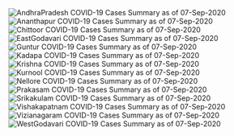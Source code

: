 
<img src="https://deepuhub.github.io/COVID-19/GraphsGenerated/07-Sep-2020/Last24Hrs_AndhraPradesh_07-Sep-2020.jpg" alt="AndhraPradesh COVID-19 Cases Summary as of 07-Sep-2020">
 <br>
<img src="https://deepuhub.github.io/COVID-19/GraphsGenerated/07-Sep-2020/Last24Hrs_Ananthapur_07-Sep-2020.jpg" alt="Ananthapur COVID-19 Cases Summary as of 07-Sep-2020">
 <br>
<img src="https://deepuhub.github.io/COVID-19/GraphsGenerated/07-Sep-2020/Last24Hrs_Chittoor_07-Sep-2020.jpg" alt="Chittoor COVID-19 Cases Summary as of 07-Sep-2020">
 <br>
<img src="https://deepuhub.github.io/COVID-19/GraphsGenerated/07-Sep-2020/Last24Hrs_EastGodavari_07-Sep-2020.jpg" alt="EastGodavari COVID-19 Cases Summary as of 07-Sep-2020">
 <br>
<img src="https://deepuhub.github.io/COVID-19/GraphsGenerated/07-Sep-2020/Last24Hrs_Guntur_07-Sep-2020.jpg" alt="Guntur COVID-19 Cases Summary as of 07-Sep-2020">
 <br>
<img src="https://deepuhub.github.io/COVID-19/GraphsGenerated/07-Sep-2020/Last24Hrs_Kadapa_07-Sep-2020.jpg" alt="Kadapa COVID-19 Cases Summary as of 07-Sep-2020">
 <br>
<img src="https://deepuhub.github.io/COVID-19/GraphsGenerated/07-Sep-2020/Last24Hrs_Krishna_07-Sep-2020.jpg" alt="Krishna COVID-19 Cases Summary as of 07-Sep-2020">
 <br>
<img src="https://deepuhub.github.io/COVID-19/GraphsGenerated/07-Sep-2020/Last24Hrs_Kurnool_07-Sep-2020.jpg" alt="Kurnool COVID-19 Cases Summary as of 07-Sep-2020">
 <br>
<img src="https://deepuhub.github.io/COVID-19/GraphsGenerated/07-Sep-2020/Last24Hrs_Nellore_07-Sep-2020.jpg" alt="Nellore COVID-19 Cases Summary as of 07-Sep-2020">
 <br>
<img src="https://deepuhub.github.io/COVID-19/GraphsGenerated/07-Sep-2020/Last24Hrs_Prakasam_07-Sep-2020.jpg" alt="Prakasam COVID-19 Cases Summary as of 07-Sep-2020">
 <br>
<img src="https://deepuhub.github.io/COVID-19/GraphsGenerated/07-Sep-2020/Last24Hrs_Srikakulam_07-Sep-2020.jpg" alt="Srikakulam COVID-19 Cases Summary as of 07-Sep-2020">
 <br>
<img src="https://deepuhub.github.io/COVID-19/GraphsGenerated/07-Sep-2020/Last24Hrs_Vishakapatnam_07-Sep-2020.jpg" alt="Vishakapatnam COVID-19 Cases Summary as of 07-Sep-2020">
 <br>
<img src="https://deepuhub.github.io/COVID-19/GraphsGenerated/07-Sep-2020/Last24Hrs_Vizianagaram_07-Sep-2020.jpg" alt="Vizianagaram COVID-19 Cases Summary as of 07-Sep-2020">
 <br>
<img src="https://deepuhub.github.io/COVID-19/GraphsGenerated/07-Sep-2020/Last24Hrs_WestGodavari_07-Sep-2020.jpg" alt="WestGodavari COVID-19 Cases Summary as of 07-Sep-2020">
 <br> 